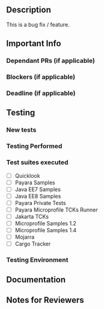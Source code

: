 <!--- Title your PR with a Jira reference (if available) followed by brief description - for example: "PAYARA-1234 Add readme file" -->

## Description
This is a bug fix / feature. <!-- delete/modify as applicable-->

<!-- Provide some context here -->

<!--- Please provide enough information here about the what and why of your change. Target for developers of any experience level to understand -->

## Important Info

### Dependant PRs (if applicable)
<!--- Link any related or dependant PRs here with brief description why -->

### Blockers (if applicable)
<!-- Detail any blockers with links/info -->

### Deadline (if applicable)
<!-- Detail any deadlines, why? -->

## Testing

### New tests
<!-- Link to the test suite PR or provide info -->

### Testing Performed
<!--- Please describe how you tested these changes.  -->

### Test suites executed
<!-- Which test suites did you run this against? put an 'x' in the appropriate box(s). Feel free to add others.-->
- [ ] Quicklook
- [ ] Payara Samples
- [ ] Java EE7 Samples
- [ ] Java EE8 Samples
- [ ] Payara Private Tests
- [ ] Payara Microprofile TCKs Runner
- [ ] Jakarta TCKs
- [ ] Microprofile Samples 1.2
- [ ] Microprofile Samples 1.4
- [ ] Mojarra
- [ ] Cargo Tracker

### Testing Environment
<!--- Which OS, JDK, Maven version did you use? - for example "Zulu JDK 1.8_212 on Ubuntu 18.04 with Maven 3.6.0"-->

## Documentation
<!-- Link to the documentation PR -->

## Notes for Reviewers
<!-- Please give notes for any reviewers. The code should explain itself, but where should they start? Do you want feedback on anything specific? -->
<!-- Have you tagged any appropriate reviewers?-->
